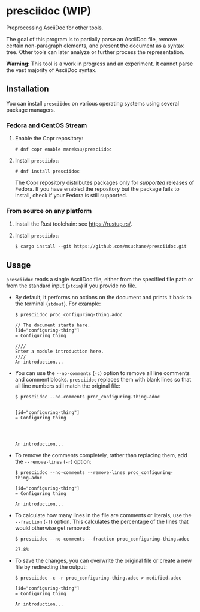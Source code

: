 # presciidoc (WIP)

Preprocessing AsciiDoc for other tools.

The goal of this program is to partially parse an AsciiDoc file, remove certain non-paragraph elements, and present the document as a syntax tree. Other tools can later analyze or further process the representation.

**Warning:** This tool is a work in progress and an experiment. It cannot parse the vast majority of AsciiDoc syntax.

## Installation

You can install `presciidoc` on various operating systems using several package managers.

### Fedora and CentOS Stream

1. Enable the Copr repository:

    ```
    # dnf copr enable mareksu/presciidoc
    ```

2. Install `presciidoc`:

    ```
    # dnf install presciidoc
    ```

    The Copr repository distributes packages only for *supported* releases of Fedora. If you have enabled the repository but the package fails to install, check if your Fedora is still supported.

### From source on any platform

1. Install the Rust toolchain: see <https://rustup.rs/>.

2. Install `presciidoc`:

    ```
    $ cargo install --git https://github.com/msuchane/presciidoc.git
    ```

## Usage

`presciidoc` reads a single AsciiDoc file, either from the specified file path or from the standard input (`stdin`) if you provide no file.

* By default, it performs no actions on the document and prints it back to the terminal (`stdout`). For example:

    ```
    $ presciidoc proc_configuring-thing.adoc
    
    // The document starts here.
    [id="configuring-thing"]
    = Configuring thing
    
    ////
    Enter a module introduction here.
    ////
    An introduction...
    ```

* You can use the `--no-comments` (`-c`) option to remove all line comments and comment blocks. `presciidoc` replaces them with blank lines so that all line numbers still match the original file:

    ```
    $ presciidoc --no-comments proc_configuring-thing.adoc
    
    
    [id="configuring-thing"]
    = Configuring thing
    
    
    
    
    An introduction...
    ```

* To remove the comments completely, rather than replacing them, add the `--remove-lines` (`-r`) option:

    ```
    $ presciidoc --no-comments --remove-lines proc_configuring-thing.adoc
    
    [id="configuring-thing"]
    = Configuring thing
    
    An introduction...
    ```

* To calculate how many lines in the file are comments or literals, use the `--fraction` (`-f`) option. This calculates the percentage of the lines that would otherwise get removed:

    ```
    $ presciidoc --no-comments --fraction proc_configuring-thing.adoc

    27.8%
    ```

* To save the changes, you can overwrite the original file or create a new file by redirecting the output:

    ```
    $ presciidoc -c -r proc_configuring-thing.adoc > modified.adoc
    
    [id="configuring-thing"]
    = Configuring thing
    
    An introduction...
    ```
